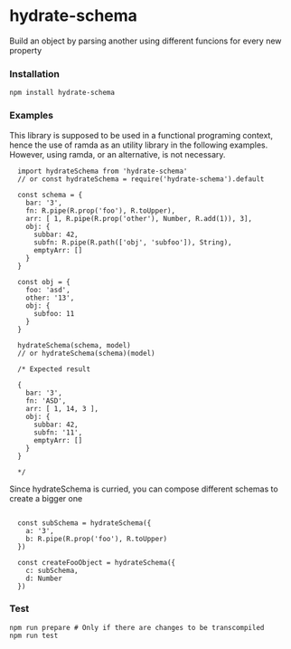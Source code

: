# hydrate-schema

Build an object by parsing another using different funcions for every new property

### Installation

```{bash}
npm install hydrate-schema
```

### Examples

This library is supposed to be used in a functional programing context, hence the use of ramda as an utility library in the following examples. However, using ramda, or an alternative, is not necessary.

```{js}
  import hydrateSchema from 'hydrate-schema'
  // or const hydrateSchema = require('hydrate-schema').default

  const schema = {
    bar: '3',
    fn: R.pipe(R.prop('foo'), R.toUpper),
    arr: [ 1, R.pipe(R.prop('other'), Number, R.add(1)), 3],
    obj: {
      subbar: 42,
      subfn: R.pipe(R.path(['obj', 'subfoo']), String),
      emptyArr: []
    }
  }

  const obj = {
    foo: 'asd',
    other: '13',
    obj: {
      subfoo: 11
    }
  }

  hydrateSchema(schema, model)
  // or hydrateSchema(schema)(model)

  /* Expected result

  {
    bar: '3',
    fn: 'ASD',
    arr: [ 1, 14, 3 ],
    obj: {
      subbar: 42,
      subfn: '11',
      emptyArr: []
    }
  }

  */
```

Since hydrateSchema is curried, you can compose different schemas to create a bigger one

```{js}

  const subSchema = hydrateSchema({
    a: '3',
    b: R.pipe(R.prop('foo'), R.toUpper)
  })

  const createFooObject = hydrateSchema({
    c: subSchema,
    d: Number
  })

```

### Test

```{bash}
npm run prepare # Only if there are changes to be transcompiled
npm run test
```
